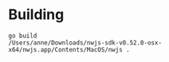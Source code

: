 # Building

```
go build
/Users/anne/Downloads/nwjs-sdk-v0.52.0-osx-x64/nwjs.app/Contents/MacOS/nwjs .
```